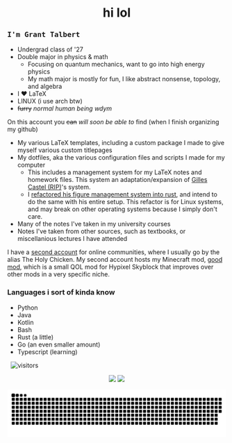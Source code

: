 <h1 align=center>hi lol</h1>

### <samp>I'm Grant Talbert</samp>

- Undergrad class of '27
- Double major in physics & math
    - Focusing on quantum mechanics, want to go into high energy physics
    - My math major is mostly for fun, I like abstract nonsense, topology, and algebra
- I ❤️ LaTeX
- LINUX (i use arch btw)
- ~~furry~~ *normal human being wdym*

On this account you ~~can~~ *will soon be able to* find (when I finish organizing my github)
- My various LaTeX templates, including a custom package I made to give myself various custom titlepages
- My dotfiles, aka the various configuration files and scripts I made for my computer
    - This includes a management system for my LaTeX notes and homework files. This system an adaptation/expansion of [Gilles Castel (RIP)](https://castel.dev/)'s system.
    - I [refactored his figure management system into rust](https://github.com/GrantTalbert/inkscape-figure-manager/), and intend to do the same with his entire setup. This refactor is for Linux systems, and may break on other operating systems because I simply don't care. 
- Many of the notes I've taken in my university courses
- Notes I've taken from other sources, such as textbooks, or miscellanious lectures I have attended

I have a <a href="https://github.com/TheHolyChickn">second account</a> for online communities, where I usually go by the alias The Holy Chicken. My second account hosts my Minecraft mod, <a href="https://github.com/TheHolyChickn/Good-Mod">good mod</a>, which is a small QOL mod for Hypixel Skyblock that improves over other mods in a very specific niche.

### Languages i sort of kinda know
- Python
- Java
- Kotlin
- Bash
- Rust (a little)
- Go (an even smaller amount)
- Typescript (learning)

&nbsp; ![visitors](https://visitor-badge.laobi.icu/badge?page_id=GrantTalbert)

<p align="center">
  <img height="190px" src="https://github-readme-stats-sigma-five.vercel.app/api?username=GrantTalbert&show_icons=true&count_private=true&include_all_commits=true&theme=tokyonight"/>
  <img height="190px" src="https://github-readme-stats.vercel.app/api/top-langs/?username=GrantTalbert&layout=donut&langs_count=8&theme=tokyonight"/>
</p>

<p align="center">
    <img src="https://raw.githubusercontent.com/GrantTalbert/GrantTalbert/output/github-contribution-grid-snake-dark.svg#gh-dark-mode-only" />
</p>

